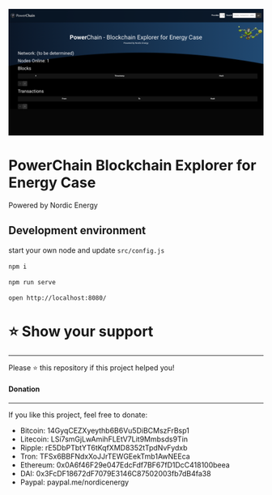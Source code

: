 
![Screenshot](content/uploads/screenshot-1.png)


PowerChain Blockchain Explorer for Energy Case
=====================================
Powered by Nordic Energy


Development environment
-----------------------

start your own node and update `src/config.js`

`npm i`

`npm run serve`

`open http://localhost:8080/`



# ⭐️ Show your support
-----------------------
Please ⭐️ this repository if this project helped you!



#### Donation
-----------------------
If you like this project, feel free to donate:
* Bitcoin:  14GyqCEZXyeythb6B6Vu5DiBCMszFrBsp1
* Litecoin: LSi7smGjLwAmihFLEtV7Lit9Mmbsds9Tin
* Ripple: rE5DbPTbtYT6tKqfXMD8352tTpdNvFydxb
* Tron: TFSx6BBFNdxXoJJrTEWGEekTmb1AwNEEca
* Ethereum: 0x0A6f46F29e047EdcFdf7BF67fD1DcC418100beea
* DAI: 0x3FcDF18672dF7079E3146C87502003fb7dB4fa38
* Paypal: paypal.me/nordicenergy

